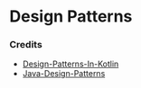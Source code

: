 # Design Patterns

### Credits

- [Design-Patterns-In-Kotlin](https://github.com/dbacinski/Design-Patterns-In-Kotlin#builder--assembler)
- [Java-Design-Patterns](https://github.com/iluwatar/java-design-patterns)
